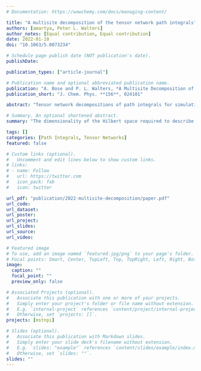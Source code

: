 ```yaml
---
# Documentation: https://wowchemy.com/docs/managing-content/

title: "A multisite decomposition of the tensor network path integrals"
authors: [amartya, Peter L. Walters]
author_notes: [Equal contribution, Equal contribution]
date: 2022-01-10
doi: "10.1063/5.0073234"

# Schedule page publish date (NOT publication's date).
publishDate: 

publication_types: ["article-journal"]

# Publication name and optional abbreviated publication name.
publication: "A. Bose and P. L. Walters, *A Multisite Decomposition of the Tensor Network Path Integrals*, J. Chem. Phys. **156**, 024101 (2022)."
publication_short: "J. Chem. Phys. **156**, 024101"

abstract: "Tensor network decompositions of path integrals for simulating open quantum systems have recently been proven to be useful. However, these methods scale exponentially with the system size. This makes it challenging to simulate the non-equilibrium dynamics of extended quantum systems coupled with local dissipative environments. In this work, we extend the tensor network path integral (TNPI) framework to efficiently simulate such extended systems. The Feynman-Vernon influence functional is a popular approach used to account for the effect of environments on the dynamics of the system. In order to facilitate the incorporation of the influence functional into a multisite framework (MS-TNPI), we combine a matrix product state (MPS) decomposition of the reduced density tensor of the system along the sites with a corresponding tensor network representation of the time axis to construct an efficient 2D tensor network. The 2D MS-TNPI network, when contracted, yields the time-dependent reduced density tensor of the extended system as an MPS. The algorithm presented is independent of the system Hamiltonian. We outline an iteration scheme to take the simulation beyond the non-Markovian memory introduced by solvents. Applications to spin chains coupled to local harmonic baths are presented; we consider the Ising, XXZ, and Heisenberg models, demonstrating that the presence of local environments can often dissipate the entanglement between the sites. We discuss three factors causing the system to transition from a coherent oscillatory dynamics to a fully incoherent dynamics. The MS-TNPI method is useful for studying a variety of extended quantum systems coupled with solvents."

# Summary. An optional shortened abstract.
summary: "The dimensionality of the Hilbert space required to describe an extended system grows exponentially with the size of the system. We present a method that utilizes tensor networks with Feynman-Vernon influence functional to account for the dynamics of extended systems in presence of local dissipative media. Read in full detail..."

tags: []
categories: [Path Integrals, Tensor Networks]
featured: false

# Custom links (optional).
#   Uncomment and edit lines below to show custom links.
# links:
# - name: Follow
#   url: https://twitter.com
#   icon_pack: fab
#   icon: twitter

url_pdf: "publication/2022-multisite-decomposition/paper.pdf"
url_code:
url_dataset:
url_poster:
url_project:
url_slides:
url_source:
url_video:

# Featured image
# To use, add an image named `featured.jpg/png` to your page's folder. 
# Focal points: Smart, Center, TopLeft, Top, TopRight, Left, Right, BottomLeft, Bottom, BottomRight.
image:
  caption: ""
  focal_point: ""
  preview_only: false

# Associated Projects (optional).
#   Associate this publication with one or more of your projects.
#   Simply enter your project's folder or file name without extension.
#   E.g. `internal-project` references `content/project/internal-project/index.md`.
#   Otherwise, set `projects: []`.
projects: [mstnpi]

# Slides (optional).
#   Associate this publication with Markdown slides.
#   Simply enter your slide deck's filename without extension.
#   E.g. `slides: "example"` references `content/slides/example/index.md`.
#   Otherwise, set `slides: ""`.
slides: ""
---
```

